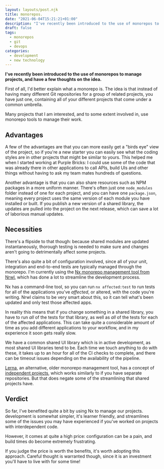 ```yaml
---
layout: layouts/post.njk
title: monorepos.
date: "2021-06-04T15:21:21+01:00"
description: "I've recently been introduced to the use of monorepos to manage projects and have a few thoughts on the idea."
draft: false
tags:
  - monorepos
  - git
  - devops
categories:
  - development
  - new technology
---
```


**I've recently been introduced to the use of monorepos to manage projects, and have a few thoughts on the idea.**

First of all, I'd better explain what a monorepo is. The idea is that instead of having many different Git repositories for a group of related projects, you have just one, containing all of your different projects that come under a common umbrella.

Many projects that I am interested, and to some extent involved in, use monorepo tools to manage their work.

## Advantages

A few of the advantages are that you can more easily get a "birds eye" view of the project, so if you're a new starter you can easily see what the coding styles are in other projects that might be similar to yours. This helped me when I started working at Purple Bricks: I could use some of the code that was already there in other applications to call APIs, build UIs and other things without having to ask my team mates hundreds of questions.

Another advantage is that you can also share resources such as NPM packages in a more uniform manner. There's often just one `node_modules` folder instead of one for each project, and you can have one `package.json`, meaning every project uses the same version of each module you have installed or built. If you publish a new version of a shared library, the updates are pulled into the project on the next release, which can save a lot of laborious manual updates.

## Necessities

There's a flipside to that though: because shared modules are updated instantaneously, thorough testing is needed to make sure and changes aren't going to detrimentally affect some projects.

There's also quite a bit of configuration involved, since all of your unit, integration and end-to-end tests are typically managed through the monorepo. I'm currently using the [Nx monorepo management tool from Nrwl](https://nx.dev/), which has done a lot to streamline the development process.

Nx has a command-line tool, so you can run `nx affected:test` to run tests for all of the applications you've _affected_, or altered, with the code you're writing. Nrwl claims to be very smart about this, so it can tell what's been updated and only test those affected apps.

In reality this means that if you change something in a shared library, you have to run _all_ of the tests for that library, as well as _all_ of the tests for each of the affected applications. This can take quite a considerable amount of time as you add different applications to your workflow, and in my experience it soon gets really slow.

We have a common shared UI library which is in active development, as most shared UI libraries tend to be. Each time we touch anything to do with these, it takes up to an hour for all of the CI checks to complete, and there can be timeout issues depending on the availability of the pipeline.

[Lerna](http://lerna.js.org), an alternative, older monorepo management tool, has a concept of [independent projects](https://github.com/lerna/lerna#independent-mode), which works similarly to if you have separate repositories. But that does negate some of the streamlining that shared projects have.

## Verdict

So far, I've benefited quite a bit by using Nx to manage our projects. development is somewhat simpler, it's learner friendly, and streamlines some of the issues you may have experienced if you've worked on projects with interdependent code.

However, it comes at quite a high price: configuration can be a pain, and build times do become extremely frustrating.

If you judge the price is worth the benefits, it's worth adopting this approach. Careful thought is warranted though, since it is an investment you'll have to live with for some time!
